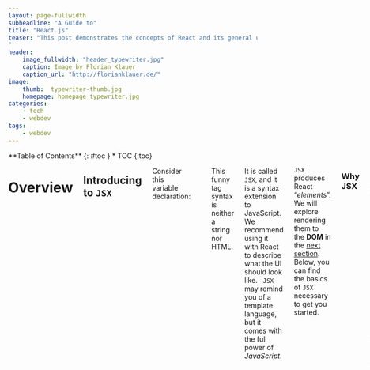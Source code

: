 ```yaml
---
layout: page-fullwidth
subheadline: "A Guide to"
title: "React.js"
teaser: "This post demonstrates the concepts of React and its general use. The basic operations and concepts of React will be demonstrated.
"
header:
    image_fullwidth: "header_typewriter.jpg"
    caption: Image by Florian Klauer
    caption_url: "http://florianklauer.de/"
image:
    thumb:  typewriter-thumb.jpg
    homepage: homepage_typewriter.jpg
categories:
    - tech
    - webdev
tags:
    - webdev
---
```

<div class="medium-4 medium-push-8 columns" markdown="1">
<div class="panel radius" markdown="1">
**Table of Contents**
{: #toc }
*  TOC
{:toc}
</div>
</div><!-- /.medium-4.columns -->

<div class="medium-8 medium-pull-4 columns" markdown="1">

# Overview

## Introducing to `JSX`

Consider this variable declaration:

```jsx
const element = <h1>Hello, world!</h1>;
```

This funny tag syntax is neither a string nor HTML.

It is called ``JSX``, and it is a syntax extension to JavaScript. We  recommend using it with React to describe what the UI should look like. `` JSX`` may remind you of a template language, but it comes with the full  power of *JavaScript*.

`JSX` produces React “*elements*”. We will explore rendering them to the **DOM** in the [next section](https://reactjs.org/docs/rendering-elements.html). Below, you can find the basics of `JSX` necessary to get you started.

### Why JSX

**React** embraces the fact that rendering logic is inherently coupled  with other UI logic: how events are handled, how the state changes over  time, and how the data is prepared for display.

Instead of artificially separating *technologies* by putting markup and logic in separate files, React [separates *concerns*](https://en.wikipedia.org/wiki/Separation_of_concerns) with loosely coupled units called “components” that contain both. We will come back to components in a [further section](https://reactjs.org/docs/components-and-props.html), but if you’re not yet comfortable putting markup in `JS`, [this talk](https://www.youtube.com/watch?v=x7cQ3mrcKaY) might convince you otherwise.

React [doesn’t require](https://reactjs.org/docs/react-without-jsx.html) using `JSX`, but most people find it helpful as a visual aid when working with UI inside the JavaScript code. It also allows React to show more  useful error and warning messages.

+ In the example below, we declare a variable called `name` and then use it inside `JSX` by wrapping it in curly braces:

  ```jsx
  const element = <h1>Hello, {name}</h1>;
  ReactDOM.render(
    element,
    document.getElementById('root')
  );
  ```

​		You can put any valid [JavaScript expression](https://developer.mozilla.org/en-US/docs/Web/JavaScript/Guide/Expressions_and_Operators#Expressions) inside the curly braces in `JSX`. For example, `2 + 2`, `user.firstName`, or `formatName(user)` are all valid JavaScript expressions.

+ In the example below, we embed the result of calling a JavaScript function, `formatName(user)`, into an `<h1>` element。

  ```jsx
  function formatName(user) {
    return user.firstName + ' ' + user.lastName;
  }
  
  const user = {
    firstName: 'Harper',
    lastName: 'Perez'
  };
  
  const element = (
    <h1>
      Hello, {formatName(user)}!  
    </h1>
  );
  
  ReactDOM.render(
    element,
    document.getElementById('root')
  );
  ```

## *JSX* is an Expression Too 

After compilation, `JSX` expressions become regular JavaScript function calls and evaluate to JavaScript objects.

This means that you can use *JSX* inside of `if` statements and `for` loops, assign it to variables, accept it as arguments, and return it from functions:

```jsx
function getGreeting(user) {
  if (user) {
    return <h1>Hello, {formatName(user)}!</h1>;  }
  return <h1>Hello, Stranger.</h1>;}
```

### Specifying Attributes with *JSX*

You may use quotes to specify string literals as attributes:

```jsx
const element = <div tabIndex="0"></div>;
```

You may also use curly braces to embed a JavaScript expression in an attribute:

```jsx
const element = <img src={user.avatarUrl}></img>;
```

### Specifying Children with *JSX*

If a tag is empty, you may close it immediately with `/>`, like XML:

```jsx
const element = <img src={user.avatarUrl} />;
```

*JSX* tags may contain children:

```jsx
const element = (
  <div>
    <h1>Hello!</h1>
    <h2>Good to see you here.</h2>
  </div>
);
```

### Conditional rendering:

#### if-else conditional rendering:

```jSX
const loadData = () =>{
    if (isLoading) {
        return<div>loading...</div>
    }
    return <div>Loading finished, here is the place to display data.</div>
}
```

#### ternary operator conditional rendering:

```jSX
const loadData = () =>{
	return isLoading ? (<div>loading...</div>) : (<div>Loading finished, here is the place to display data.</div>)
}
```

#### && conditional rendering

```jsx
const loadData = () =>{
    return isLoading && (<div>loading...</div>)
}
```

### List Rendering

- Use `map()` method to render a list of data
- cautious: add key entity when rendering a list, and the value of key should be unique      
- avoid use index as key

```jsx
const songs = [
    {id: 1, name: 'My love'},
    {id: 2, name: "Transpassing"},
    {id: 3, name: 'Uptown Funk'},
]
```

To render this list in the page, use `<ul>{songs.map(item => <li key={item.id}>item.name</li>)}</ul>` in the `JSX`.

### Style bound 

To bound style with `CSS`, we should first create a class name in the corresponding tag. Then, we can import the targeted `CSS` file. For example, we can create `index.css`, then, write:


```css
.list{
test-aligh: center
}
```

In `index.js`, we can add parameters in our <ul> tag. `<ul classname='list' style={ {color: 'red', backgroundColor: 'skyblue'}}>{songs.map(item => <li key={item.id}>item.name</li>)}</ul>`

### After the three examples, the generated code should look like:

```jsx
// Use JSX to transfer JS variables into the JSX
const name = "Danny"
const age = 19
const isLoading = true

// ternary operator conditional rendering:
const loadData = () =>{
    return isLoading ? (<div>loading...</div>) : (<div>Loading finished, here is the place to display data.</div>)
}

// List rendering:
const songs = [
    {id: 1, name: 'My love'},
    {id: 2, name: "Transpassing"},
    {id: 3, name: 'Uptown Funk'},
]

const title1 = (
    <div className="title">
        Hello JSX, {name}, age: {age}
        <h1>
            Conditional rendering:
            {loadData()}
        </h1>
        <ul className="list" style={ {color: 'red', backgroundColor: 'skyblue'} }>
            {songs.map(item => <li key={item.id}>{item.name}</li>)}
        </ul>
    </div>

)

// render react element
ReactDOM.render(title1, document.getElementById('root'))
```

 Then when running `npm start`, the page rendering in the browser looks like:<img src="https://img-blog.csdnimg.cn/4b065341137947cf9897f803a4743323.PNG?x-oss-process=image/watermark,type_ZmFuZ3poZW5naGVpdGk,shadow_10,text_aHR0cHM6Ly9ibG9nLmNzZG4ubmV0L0hoaGhoYW9oYW8=,size_16,color_FFFFFF,t_70" alt="react1JSX" style="zoom:60%;" />

## React component Creation

#### use function to creation component

+ The component using ***JS*** function is called: function component
+ Function components must have returning value
+ The first letter of the component name must be upper-case, **React** uses this to distinguish the differences between component and a normal React element.   

For example:

```jsx
funcfunction Hello() {
    return(
        <div>This is the first function component</div>
    )
}

```

Or you can simplify the syntax:

```jsx
const Hello = () => <div>This is the first component</div>
```

#### use class to create a React component

+ **Class component**: the component used by ES6
+ First letter of a class name must be upper case
+  Class component should inherit `React.Component` super class to get the method provided by ***super()***.
+ Class component must provide `render()` method
+ `render()` must have returning value

```jsx
class HelloClass extends React.Component {
    render() {
        return (
            <div>This is the first class component</div>
        )
    }
}
```

In the **index.htm**l, we can add a tag `<div id='hello'></div>`, then we can add:

```jsx
ReactDOM.render(<HelloClass />, document.getElementById('hello'))
```

### Write a independent `JS` file to include class component

+ Create `Hello.js`
+ Import *React* in to `Hello.js`
+ Write component or class
+ Export this component
+ Import this component in `index.js`
+ Render this component

In the new `Hello.js`:

```jsx
import React from 'react'

// make a new component
class Hello_com extends React.Component{
    render() {
        return <div>This is the first imported component</div>
    }
}

// export component
export default Hello_com
```

Then, we need to import this file into `index.js` and render it directly.

```jsx
// import Hello component
import Hello_com from "./Hello";

ReactDOM.render(<Hello_com />, document.getElementById('hello_com') )
```

### React Event handling

#### Event binding:

1. Syntax: ***on + event name = {event handling process}***, such as `onClick={()=>{}}`
2. Cautious: *React* event handling uses  *Hump nomenclature*, such as: onMouseEnter, onFocus......

+ Event binding as a class:

  ```jsx
  // event handling
  class eventHandle extends React.Component {
      handleClick(){
          console.log("Clicking.... ")
      }
      // Envent handler
      render() {
          return (
              <button onClick={this.handleClick}>Hit me!!</button>
          )
      }
  }
  ```

+ Event binding as a function:

  ```jsx
  function event_handle(){
      function handleClick(){
          console.log("Clicking.... ")
      }
      return(
          <button onClick={handleClick}>Hit me!!</button>
      )
  }
  ```

#### Event Object

1. We can get event object through the parameter of the event handling function

2. Event objects in *React* are called **Synthetic event (object) **

3. Synthetic events: They are compatible with all the browsers, there is no need to worry about the problem of cross-browser problem.

   Assume we have a function to prevent the default behavior of the browser:

   ```jsx
   function handleClick(e){
       // prevent the default behavior of the browser
       e.preventDefault()
       console.log("Clicking.... ")
   }
   ```

   if we click on the button which calls this function:

   ```jsx
    <a href="https://www.baidu.com" onClick={handleClick}>
               Click this to not jump to baidu
           </a>
   ```

   Then, it will not jump to baidu.

### Stateful component && Stateless component

+ *Function component* is called **Stateless component**, while *class component* is called **Stateful component**
+ **State** is relevant to **data**
+ *Function component* has no state, only responsible to show **Static data**
+ *Class component* has its own state, responsible for refreshing UI, which let the data flow

#### *State* && *setState* in component

##### Usage of *state* :

+ **state** is relevant to **data**

+ **state** is private, only accessible in the inner structure of component

+ Use `this.state` to get its value

  ```jsx
  class Hello_com extends React.Component{
      state = {
          count:0
      }
      render() {
          return <div>This is the first stateful imported component, {this.state.count}</div>
      }
  }
  ```

##### *setState()* to change state

+ *state* can be changed

+ Syntax: this.setState({value to be changed})

+ Cautious: Do not try to change the value in *state*, which is prohibited

+ effect of `setState()`:  1. Change *State* 2. **Refresh UI**

+ It is a reflection of data driven view

   ```jsx
   class Hello_com extends React.Component {
       state = {
           count: 0,
           test: "this will not change"
       }
   
       render() {
           return (
               <div>
                   <h1><a>
                       This is the first stateful imported component
                   </a>
                       couter: {this.state.count}
                       <h2>
                           test: {this.state.test}
                       </h2>
                   </h1>
                   <button onClick={() => {
                       this.setState({
                           count: this.state.count + 1
                       })
                   }}>+1
                   </button>
               </div>
           )
       }
   }
   ```

##### Detach the event handling function out from the *JSX* structure

+ We can write a independent function `onIncrement()` in the class

  ```jsx
  onIncrement(){
          this.setState({
              count: this.state.count + 1
          })
      }
  ```

  Then, the button in the *JSX* structure becomes:

  ```jsx
  <button onClick={this.onIncrement}>+1</button>
  ```

  However, when running the program, there is an Error:

  <img src="https://img-blog.csdnimg.cn/20210713155352405.PNG?x-oss-process=image/watermark,type_ZmFuZ3poZW5naGVpdGk,shadow_10,text_aHR0cHM6Ly9ibG9nLmNzZG4ubmV0L0hoaGhoYW9oYW8=,size_16,color_FFFFFF,t_70" alt="JSXError1" style="zoom:60%;" />

<center>Error when calling onIncrement()</center>

This is because originally we are using abbreviated function calling method:

` <button onClick={() => {this.setState({count: this.state.count + 1})}}>+1` in the event handling method, and `()=>{}` this kind of method calling does not contain *this* inside, thus, the *this* of this abbreviated calling method will find its parent method `render()`, and this super class has a `setState()` method. However, when we detach the method to outside, the value of `this` changes. 

##### Solutions

1. Arrow function:

   Arrow function doesn't contain this.

   ```jsx
   <button onClick={() => this.onIncrement()}>+1</button>
   ```

2. *Function.prototype.bind()*:

   ```jsx
   constructor() {
           super();
           this.state = {
               count: 0,
               test: "this will not change"
           }
           this.onIncrement = this.onIncrement.bind(this)
       }
   ```

   Then, in the *JSX* below, we can use:

   ```jsx
   <button onClick={this.onIncrement}>+1</button>
   ```

3. Use arrow function as class instantiated method:

   ```jsx
   onIncrement=() => {
           console.log("clicking....")
           this.setState({
               count: this.state.count + 1
           })
       }
   ```

### Form Processing

#### Controlled component

+ Form element in HTML is importable, which is said to have its own state.
+ However, the changeable *State* value usually stores in *state* variable, and it can only be modified through `setState()` method.
+ *React* binds *State* with from element value, and it can control form value through *State* value.
+ **Controlled component**: The form element whose value is controlled by *React*.

##### Steps:

1. Add a *State* to represent the value of the form element. (In charge of the source of the form element)

   ```jsx
    state = {
           txt: 'aaaaaaaaa'
       }
   
   ```

2. Bind the element with **Change event**, and set the value of the form element to be the value of *State*. (In charge of the change of the element value)

   ```jsx
   <input type="text" value={this.state.txt} onChange={this.handleChange} />
   ```

   Event handler:

   ```jsx
   handleChange = e =>{
           this.setState(
               {
                   txt: e.target.value
               }
           )
       }
   ```

   For text, text area, pull down menu, we can operate through `e.target.value`, for check box, we can operate on `e.target.checked`. Below is an example of operations on controlled elements:

   ```jsx
   import React from 'react'
   
   // Form processing
   
   class Form_process extends React.Component {
       state = {
           txt: 'aaaaaaaaa',
           content: '',
           city: 'bj',
           isChecked: false
       }
   
       // Handle change in the text input
       handleChange = e => {
           this.setState(
               {
                   txt: e.target.value
               }
           )
       }
   
       // Handle change in the text area
       handleContent = e => {
           this.setState(
               {
                   content: e.target.value
               }
           )
       }
   
       // Handle pull down menu
       handleCity = e => {
           this.setState(
               {
                   city: e.target.value
               }
           )
       }
   
       // Handle the change in check box
       handleChecked = e =>{
           this.setState(
               {
                   isChecked: e.target.checked
               }
           )
       }
   
       render() {
           return (
               <div>
                   {/*{ text }*/}
                   <input type="text" value={this.state.txt} onChange={this.handleChange}/>
                   <br/>
   
                   {/* text area */}
                   <textarea value={this.state.content} onChange={this.handleContent}/>
                   <br/>
   
                   {/*  pull down menu  */}
                   <select value={this.state.city} onChange={this.handleCity}>
                       <option value="sh">Shanghai</option>
                       <option value="bj">Beijing</option>
                       <option value="gz">Guangzhou</option>
                   </select>
   
                   {/*  check box  */}
                   <input type="checkbox" checked={this.state.isChecked} onChange={this.handleChecked}/>
               </div>
           )
       }
   }
   
   export default Form_process
   ```

   Then we can handle changes in the form on the page:

   

<img src="https://img-blog.csdnimg.cn/20210713155517804.PNG?x-oss-process=image/watermark,type_ZmFuZ3poZW5naGVpdGk,shadow_10,text_aHR0cHM6Ly9ibG9nLmNzZG4ubmV0L0hoaGhoYW9oYW8=,size_16,color_FFFFFF,t_70" alt="formHTML" style="zoom:60%;" />![formHandle](D:\pc\Pictures\formHandle.PNG)

To integrate the event handler into one method:

1. Add *name* entity in form element which is the same as the *state* name to distinguish from others.

2. Obtain the corresponding value according to the type of form element.



3. Change the corresponding *state* in *Change* event handler through `[name]`.

   ```jsx
   class Form_process extends React.Component {
       state = {
           txt: 'aaaaaaaaa',
           content: '',
           city: 'bj',
           isChecked: false
       } 
   
   handleForm = e => {
   
           // obtain the current DOM object
           const target = e.target
   
           // Obtain the corresponding value through its type
           const value = target.type === 'checkbox'
               ? target.checked
               : target.value
   
           // Obtain the name
           const name =target.name
   
           this.setState({
               [name]: value
           })
       }
    
    render() {
           return (
               <div>
                   {/*{ text }*/}
                   <input type="text" name='txt' value={this.state.txt} onChange={this.handleForm}/>
                   <br/>
   
                   {/* text area */}
                   <textarea value={this.state.content} name='content' onChange={this.handleForm}/>
                   <br/>
   
                   {/*  pull down menu  */}
                   <select value={this.state.city} name='city' onChange={this.handleForm}>
                       <option value="sh">Shanghai</option>
                       <option value="bj">Beijing</option>
                       <option value="gz">Guangzhou</option>
                   </select>
   
                   {/*  check box  */}
                   <input type="checkbox" checked={this.state.isChecked} name='isChecked' onChange={this.handleForm}/>
               </div>
           )
       }
   }
   ```


## Communication Between Components

Components are independent units, which can only own its own data. When we break our functions into several parts, we modularize our functions, so that we can better achieve our functions. During this process, different components unavoidably need to share their properties with each other. To realize these functions, we need to break out the encapsulation of each component, to let them communicate with out side. This process is called components comminication.

### Props

+ Components are encapsualated
+ Function of **props**: Receive the data passed to components
+ Passing data: Add properties to tags
+ Receive data: *Function components* receive data through parameter `props`, *Class components* via `this.props`.
+ We can pass any type of data through **props**
+ **props** can only be read, not be modified
+ When using class components, if we write a *constructor*, we should pass `props` to `super()`. Otherwise, we cannot get `props` via constructor

Example of passing **props** though function:

```jsx
import React from "react";
import ReactDOM from 'react-dom';

/*
    props
 */

//Receive data

const Hello = (props) => {
    console.log(this.props)

    return(
        <div>
            <h1>props:  </h1>
        </div>
    )
}

// Passing data
ReactDOM.render(<Hello name='Jack' age={19}/>, document.getElementById('props'))
```

Example of passing **props** through class:

```jsx
class Props extends React.Component {
    render() {
        // console.log(this.props)
        constructor(props) {
        // Recommend to pass props to Constructor
        super(props);
    }
        this.props.fn() // passing a function
        return(
            <div>
                <h1>props: {this.props.age}</h1>
            </div>
        )
    }
}

// Passing data through props
ReactDOM.render(<Props name='Jack' age={19} colors={['red','blue','green']} fn={() => console.log('This is a function')}/>, document.getElementById('props'))
```

###  Three means of communication between components

1. Parent => child

   1. Parent provide **state** data
   2. Add parameter to child component tag, whose value is the data in **state**
   3. Child component receives the data passed by parent component

   ```jsx
   class Parent extends React.Component{
       state = {
           firstName: 'Wong',
           lastName: 'Yeah'
       }
       render() {
           return(
               <div>
                   Pass data to child components: <Child firstName={this.state.firstName} lastName={this.state.lastName}/>
               </div>
           )
       }
   }
   
   const Child = props => {
       console.log("Child props",props)
       return(
           <div className="child">
               <p>Child component, receiving data passed by pappa: {props.firstName}</p>
           </div>
       )
   }
   ```

2. Child => Parent

   Use **callback function**, parent component **provides** callback, child function use that callback function, set the parameter of the callback function to be the data to be passed

   1. parent provides a callback function (To receive data)
   2. pass this function to child component by using **props**
   3. child component call callback function by using **props**
   4. pass data back to parent component through child component's parameter

   ```jsx
   // data from Child component to parent component:
   class Parent1 extends React.Component {
       state = {
           parentMsg: ''
       }
   
       // Provide callback function, to receive data
       getChildMsg = data => {
           console.log('receiving msg from child: ', data)
           this.setState({
               parentMsg: data
           })
       }
   
       render() {
           return(
               <div className='parent'>
                   Pappa component: {this.state.parentMsg}
                   <Child1 getMsg={this.getChildMsg} /> // pass call back function to child
               </div>
           )
       }
   }
   
   // child class
   class Child1 extends React.Component{
       state = {
           msg: 'save Me!'
       }
       handleClick = () => {
           // call the callback function sent by parent component
           this.props.getMsg(this.state.msg)
       }
       
       render() {
           return(
               <div className='child'>
                   child component: {' '}
                   <button onClick={this.handleClick}>
                       hit me to send data to parent component!!!
                   </button>
               </div>
           )
       }
   ```
   
3. Children => Children

   1. Promote the sharing states to the nearest **public parent component**, and let the public parent component control this state
   2. Strategy: Promote the sharing states
   3. responsibilities of parent component: 
      1. Provide sharing state
      2. Provide the function to operate the sharing state 

   The below example is to show a simple counter on browse:

   ```jsx
   // Children to Children
   class Counter extends React.Component {
       // Provide sharing state
       state = {
           count: 0
       }
   
       // Provide a method to change state
       onIncrement = () => {
           console.log("Heeeeeaaaa!!!!")
           this.setState({
               count: this.state.count + 1
           })
       }
   
       render() {
           return (
               <div>
                   <Child2 count={this.state.count}/>
                   <Child3 onIncrement={this.onIncrement}/>
               </div>
           )
       }
   }
   
   const Child2 = props => {
       return <h1>Counter: {props.count}</h1>
   }
   
   const Child3 = (props) => {
       return <button onClick={() => props.onIncrement()}>+1</button>
   }
   ```

<img src="https://img-blog.csdnimg.cn/80a9d86c90f848d48ab653e6bb08384b.PNG" alt="ReactCounter" style="zoom:60%;" />

### Context

What should we do if we need to transfer data from **App** which is the outer node to the inner node **Child**?

+ We can apply **Context**

+ Function: Transfer data across Components (Such as: Theme, Language)

  <img src="https://img-blog.csdnimg.cn/6ecfc3d46e1548cb8fe6521bf22b731c.jpg?x-oss-process=image/watermark,type_ZmFuZ3poZW5naGVpdGk,shadow_10,text_aHR0cHM6Ly9ibG9nLmNzZG4ubmV0L0hoaGhoYW9oYW8=,size_16,color_FFFFFF,t_70" alt="Context" style="zoom:67%;" />

<center>Transfer Process</center>

Steps:

1. Call `React.createContext()` to create **Provider** (to provide data) and **Consumer** (to receive data) these two components

   ```jsx
   const {Provider, Consumer} = React.createContext
   ```

2. Use Provider as the **Parent Node**

   ```jsx
   <Provider>
       <div className='context'>
           <Node />
       </div>
   </Provider>
   ```

3. Set a **value** property, which is represented as the data to be passed

   ```jsx
   <Provider value='pink'>
   ```

4. Call **Consumer** to receive data

   ```jsx
   <Consumer>
       {data => <span>I am a Child Node -- {data}</span>}
   </Consumer>
   ```

For example, in the below components,  between **Provider** and **Consumer**, there are nested components which are respectively **Node** && **SubNode**, thus, it is not so clear to transfer data through this nested structure by passing **props** layer by layer. We use **Provider** and **Consumer** to transfer data.  

```jsx
import React from 'react'
import * as ReactDOM from "react-dom";

/*
    Context
 */

const {Provider, Consumer} = React.createContext()

class Context extends React.Component {
    render() {
        return (
            <Provider value='pink'>
                <div className='context'>
                    <Node/>
                </div>
            </Provider>
        )
    }
}

const Node = props => {
    return (
        <div className='node'>
            <SubNode/>
        </div>
    )
}

const SubNode = props => {
    return (
        <div className='subnode'>
            <Child/>
        </div>
    )
}

const Child = props => {
    return (
        <div className='child'>
            <Consumer>
                {data => <span>I am a Child Node -- {data}</span>}
            </Consumer>
        </div>
    )
}

ReactDOM.render(<Context/>, document.getElementById('context'))
```

### **Children** property of **props**

+ **Children**: Represents the child Node of component tag. When the component tag has a child Node, **props** has this property.
+ **Children** is the same as normal **props**, the value of which can be any kind of value (Text, React const, component, even function)

```jsx
// Children property
const Children = props => {
    console.log(props)
    return(
        <div>
            <h1>The children node of this component: </h1>
            {props.children}
        </div>
    )
}

// Children is Text 
//ReactDOM.render(<Children>I am a children </Children>, document.getElementById('Children'))
// Children is a tag
ReactDOM.render(<Children>
        <p>I am a children node, which is a p tag</p>
    </Children>,
    document.getElementById('Children'))
```

### Props Check

When passing **Props** across components, users cannot know its type. If a user pass a props to a worry position which requires another specific type, the error cannot be prevented by observation. 

+ We can install an extra props checking tool via `npm i props-types`. 

+ Import `prop-type` in the project

+ Use `ComponentName.propTrpes = {}` to add checking rules for components

+ We can point our checking rules via `PropTypes` object.

  ```jsx
  import PropTypes from 'prop-types'
  
  // Using PropTypes to check props type error
  const CheckProp = props => {
      const arr = props.colors
      const list = arr.map((item, index) => <li key={index}>{item.name}</li> )
      return <ul>{list}</ul>
  }
  
  // add props checking rules
  CheckProp.propTypes = {
      // If the type of color is not an array, error will be generated, user can know exactly which type color needs
      colors: PropTypes.array
  }
  ReactDOM.render(<CheckProp colors={19} />, document.getElementById('props'))
  ```

  We can see that colors in the above code requires an *array*, however, we give a type of *Integer*, thus, error code generates:

  

<img src="https://img-blog.csdnimg.cn/3115ece23251467684c0e8f1fb01b98e.PNG?x-oss-process=image/watermark,type_ZmFuZ3poZW5naGVpdGk,shadow_10,text_aHR0cHM6Ly9ibG9nLmNzZG4ubmV0L0hoaGhoYW9oYW8=,size_16,color_FFFFFF,t_70" alt="typeError" style="zoom:60%;" />

<center>Type error generated by PropTypes</center>

​	if we give the *colors* an *array* instead of an *Integer*, the error disappears. For example:

```jsx
ReactDOM.render(<CheckProp colors={['red', 'blue']} />, document.getElementById('props'))
```

+ Rule for **Props checking**

  1. Types: *array*, *bool*, *func*, *number*, *object*， *string*
  2. React component type: *element*
  3. Required: *isRequired*

  If we need to add *proptype checking* for one class for example:

  ```jsx
  // Add props type checking
  // type of a:      number
  // type of fn:     func and isRequired
  // type of tag:    element
  // type of filter: object: ({area:'Shanghai', price: 1999})
  
  CheckProp.propTypes = {
      a : PropTypes.number,
      fn : PropTypes.func.isRequired,
      tag: PropTypes.element,
      filter: PropTypes.shape({
          area: PropTypes.string,
          price: PropTypes.number
      })
  }
  ```


### Lifecycle of a component

+ Definition: The process of which **Components** are created and then loaded to run in a particular webpage, then destroyed if not being used.
+ Every sage of a lifecycle is accompanied by some functions, these functions are called ***hook function***
+  Function of ***hook function***: to provide chance for developers to handle components in multiple stages.
+ **Only class components have lifecycle**

#### Three stages of components' lifeCycle:

<img src="https://img-blog.csdnimg.cn/b58c417956ab4216ba37705ef4094c32.jpg?x-oss-process=image/watermark,type_ZmFuZ3poZW5naGVpdGk,shadow_10,text_aHR0cHM6Ly9ibG9nLmNzZG4ubmV0L0hoaGhoYW9oYW8=,size_16,color_FFFFFF,t_70" alt="lifeCycle" style="zoom:67%;" />

<center>LifeCycle of a component</center>

1. On creation:

   Sequence of the three hook functions: 

   Constructor => render() => componentDidMount

   | Hook function     | Trigger Time                                   | Function                                                |
   | ----------------- | ---------------------------------------------- | ------------------------------------------------------- |
   | constructor       | First to trigger when the component is created | 1. Initialize *state*. 2. Bind `this` for event handler |
   | render            | Every time to refresh the component            | Render UI (Cautions: Do not call `setState()` )         |
   | componentDidMount | After DOM rendering                            | 1. Send *HttpRequest* (ajax) 2. Operate on *DOM*        |

2. On refreshing (Updating):

+ Triggers: 1. `SetState()`, `forceUpdate()`, when the component receive new`props`.

+ Any kind of the above three function changes, the components will be refreshed

+ Sequence: 

  render() => componentDidUpdate()

| Hook function      | Trigger Time                        | Function                                                     |
| ------------------ | ----------------------------------- | ------------------------------------------------------------ |
| render             | Every time to refresh the component | Render UI (The same as on create stage)                      |
| componentDIdUpdate | After components are updated        | 1.  Send *HttpRequest* 2. Operate on *DOM*  3. If need to call `setState()` to refresh state, it must be put in the same if condition, otherwise, it will be nested |



3. On Unmount:

   + Triggers: When the components disappear from a page

   | Hook function        | Trigger time | function                |
   | -------------------- | ------------ | ----------------------- |
   | componentWillUnmount | Uninstall    | Execute wiping out jobs |

For example: In the below instance, `HitTom` is a parent component, you can hit a button to hit Tom, at the same time, a timer will start, if the counter is larger than 3, 'Tom is dead!!!" will be displayed, meanwile, child component will be uninstalled and the timer will be stopped by `ComponentWillUmount()` .

```jsx
// Hook functions
class HitTom extends React.Component {

    // First to execute
    constructor(props) {
        super(props)
        this.state = {
            count: 0
        }
    }

    handleClick = () => {
        this.setState({
            count: this.state.count + 1
        })
    }

    render() {
        return (
            <div>
                {
                    this.state.count > 3
                        ? <p>Tom is dead!!!</p>
                        : <LifeCycle count={this.state.count}/>
                }
                <button onClick={this.handleClick}>Hit Tom!!!</button>
            </div>
        )
    }
}

class LifeCycle extends React.Component {

    // on refreshing
    componentDidMount() {
        // Open a Timer
        this.timerId = setInterval(() => {
            console.log('Timer on going......')
        }, 500)
    }

    render() {
        return <h1>Times of which Tom was beaten: {this.props.count}</h1>
    }

    // Clear timer when the component is uninstalled
    componentWillUnmount() {
        console.warn('LifeCycle hook function: componentWillUnmount')
        clearInterval(this.timerId)
    }
}
```

### High-level components

High-level Component: (*HOC*, higher-Order Component) is a function, which receives the components to be wrapped, and returns the enhanced component. The inner of *HOC* creates a **class component**, in which provides the state and logic resolving codes that can be reused, and it passes the state and logic to the **WrappedComponent** via **prop**.

+ Purpose: To realize recycle of states and logic.
+ Utilizes **Wrapping** mode: 
+ For example: Phone, acquires protection. Phone shell: Provide protection. High-level components is like a phone shell, enhances functions of components by wrapping them.

Steps:

1. Write a function, which is headed with ***with***.

2. Set the designated function, which needs to be fronted by a capital letter (To use as the component to be rendered).
3. Create a class inside the function, which provides the logic and state to be reused, and return it.
4. In this component, it renders the passed-in component, and passes the state via **props**.
5. Call this *HOC*, and pass in the necessary component, get the enhanced component via the return value, and render it in the webpage.

In the below example, we realizes a function to capture the position of our mouse:

```jsx
import React from "react";
import ReactDom from 'react-dom'
import img from './img/cat.jpg'

/*
* High level component
*
*/

// Create a high-level component
function withMouse(WrappedComponent){
    class Mouse extends React.Component{
        // State of the mouse:
        state = {
            x: 0,
            y:0
        }

    	// mouse position handler
        handleMouseMove = e => {
            this.setState({
                x:e.clientX,
                y:e.clientY
            })
        }

        // control the state of the mouse
        componentDidMount() {
            window.addEventListener('mousemove', this.handleMouseMove)
        }

        // Untie the event handler
        componentWillUnmount() {
            window.removeEventListener('mousemove', this.handleMouseMove)
        }

        // Pass the state by props to the function to be wrapped
        render(){
            return <WrappedComponent {...this.state} />
        }
    }
    return Mouse
}

// call the HOC
const Position = props => (
    <p>
        Current Mouse Position: (x: {props.x}, y: {props.y})
    </p>
)

// obtain enhanced component
const MousePosition = withMouse(Position)

// Cat catch mouse
const Cat = props => (
    <img src={img} alt="" style={ {
        position: "absolute",
        top: props.y +350
        ,
        left: props.x - 64,
        width: 100,
        height: "auto" 
    } } />
)

const CatWithMouse = withMouse(Cat)

class HOC extends React.Component {
    render() {
        return(
            <div>
                <h1>
                    high-level component
                    {/* Enhanced component */}
                    <MousePosition />
                    <CatWithMouse />
                </h1>
            </div>
        )
    }
}

ReactDom.render(<HOC />, document.getElementById('HOC'))import React from "react";
```

#### Setup DisplayName for passed in components

+ Problems when using *HOC*: The names of passed in functions are the same, It is impossible to distinguish different function when they are all passed in the same high-level component.
+ Reason: In the default condition, *React* uses component name as **DisplayName**.
+ Solution: Setup ***displayName*** for high-level components to distinguish them when debugging. (In *React dev tool*)

```jsx
// Set display name
Mouse.displayName = `WithMouse${getDisplayName(WrappedComponent)}`

// getDisplayName of function
function getDisplayName(WrappedComponent) {
    return WrappedComponent.displayName || WrappedComponent.name || 'Component'
}
```

### React Component Sum

+ Communication between components are the necessary part in building a React app
+ **props** is the key to parameter transferring between components
+ State promotion is the usual way of communication
+ **Hook Function** can be executed at particular time to get special jobs done
+ Simple model of components: **(state, props) => UI**

## Using the State Hook

```jsx
import React, { useState } from 'react';

function Example() {
  // Declare a new state variable, which we'll call "count"  const [count, setCount] = useState(0);
  return (
    <div>
      <p>You clicked {count} times</p>
      <button onClick={() => setCount(count + 1)}>
        Click me
      </button>
    </div>
  );
}
```

We’ll start learning about Hooks by comparing this code to an equivalent class example.

+ Equivalent Class Example

If you used classes in React before, this code should look familiar:

```jsx
class Example extends React.Component {
  constructor(props) {
    super(props);
    this.state = {
      count: 0
    };
  }

  render() {
    return (
      <div>
        <p>You clicked {this.state.count} times</p>
        <button onClick={() => this.setState({ count: this.state.count + 1 })}>
          Click me
        </button>
      </div>
    );
  }
}
```

The state starts as `{ count: 0 }`, and we increment `state.count` when the user clicks a button by calling `this.setState()`. We’ll use snippets from this class throughout the page.

#### Hooks and Function Components 

As a reminder, function components in React look like this:

```jsx
const Example = (props) => {
  // You can use Hooks here!
  return <div />;
}
```

or this:

```jsx
function Example(props) {
  // You can use Hooks here!
  return <div />;
}
```

You might have previously known these as “stateless components”.  We’re now introducing the ability to use React state from these, so we  prefer the name “function components”.

Hooks **don’t** work inside classes. But you can use them instead of writing classes.

#### What’s a Hook? 

Our new example starts by importing the `useState` Hook from React:

```jsx
import React, { useState } from 'react';
function Example() {
  // ...
}
```

**What is a Hook?** A Hook is a special function that lets you “hook into” React features. For example, `useState` is a Hook that lets you add React state to function components. We’ll learn other Hooks later.

**When would I use a Hook?** If you write a function  component and realize you need to add some state to it, previously you  had to convert it to a class. Now you can use a Hook inside the existing function component. We’re going to do that right now!

#### Declaring a State Variable 

In a class, we initialize the `count` state to `0` by setting `this.state` to `{ count: 0 }` in the constructor:

```jsx
class Example extends React.Component {
  constructor(props) {
    super(props);
    this.state = {      count: 0    };  }
```

In a function component, we have no `this`, so we can’t assign or read `this.state`. Instead, we call the `useState` Hook directly inside our component:

```jsx
import React, { useState } from 'react';

function Example() {
  // Declare a new state variable, which we'll call "count"  const [count, setCount] = useState(0);
```

**What does calling `useState` do?** It declares a “state variable”. Our variable is called `count` but we could call it anything else, like `banana`. This is a way to “preserve” some values between the function calls — `useState` is a new way to use the exact same capabilities that `this.state` provides in a class. Normally, variables “disappear” when the function exits but state variables are preserved by React.

**What do we pass to `useState` as an argument?** The only argument to the `useState()` Hook is the initial state. Unlike with classes, the state doesn’t have  to be an object. We can keep a number or a string if that’s all we need. In our example, we just want a number for how many times the user  clicked, so pass `0` as initial state for our variable. (If we wanted to store two different values in state, we would call `useState()` twice.)

**What does `useState` return?** It returns a pair of values: the current state and a function that updates it. This is why we write `const [count, setCount] = useState()`. This is similar to `this.state.count` and `this.setState` in a class, except you get them in a pair. 

Now that we know what the `useState` Hook does, our example should make more sense:

```jsx
import React, { useState } from 'react';

function Example() {
  // Declare a new state variable, which we'll call "count"  const [count, setCount] = useState(0);
```

We declare a state variable called `count`, and set it to `0`. React will remember its current value between re-renders, and provide  the most recent one to our function. If we want to update the current `count`, we can call `setCount`.

#### Reading State 

When we want to display the current count in a class, we read `this.state.count`:

```jsx
  <p>You clicked {this.state.count} times</p>
```

In a function, we can use `count` directly:

```jsx
  <p>You clicked {count} times</p>
```

#### Updating State 

In a class, we need to call `this.setState()` to update the `count` state:

```jsx
  <button onClick={() => this.setState({ count: this.state.count + 1 })}>    Click me
  </button>
```

In a function, we already have `setCount` and `count` as variables so we don’t need `this`:

```jsx
  <button onClick={() => setCount(count + 1)}>    Click me
  </button>
```

#### Recap 

Let’s now **recap what we learned line by line** and check our understanding.

```jsx
import React, { useState } from 'react'; 2:
 3:  function Example() {
 4:    const [count, setCount] = useState(0); 5:
 6:    return (
 7:      <div>
 8:        <p>You clicked {count} times</p>
 9:        <button onClick={() => setCount(count + 1)}>10:         Click me
11:        </button>
12:      </div>
13:    );
14:  }
```

- **Line 1:** We import the `useState` Hook from React. It lets us keep local state in a function component.
- **Line 4:** Inside the `Example` component, we declare a new state variable by calling the `useState` Hook. It returns a pair of values, to which we give names. We’re calling our variable `count` because it holds the number of button clicks. We initialize it to zero by passing `0` as the only `useState` argument. The second returned item is itself a function. It lets us update the `count` so we’ll name it `setCount`.
- **Line 9:** When the user clicks, we call `setCount` with a new value. React will then re-render the `Example` component, passing the new `count` value to it.

#### Tip: What Do Square Brackets Mean? 

You might have noticed the square brackets when we declare a state variable:

```jsx
  const [count, setCount] = useState(0);
```

The names on the left aren’t a part of the React API. You can name your own state variables:

```jsx
  const [fruit, setFruit] = useState('banana');
```

This JavaScript syntax is called [“array destructuring”](https://developer.mozilla.org/en-US/docs/Web/JavaScript/Reference/Operators/Destructuring_assignment#Array_destructuring). It means that we’re making two new variables `fruit` and `setFruit`, where `fruit` is set to the first value returned by `useState`, and `setFruit` is the second. It is equivalent to this code:

```js
  var fruitStateVariable = useState('banana'); // Returns a pair
  var fruit = fruitStateVariable[0]; // First item in a pair
  var setFruit = fruitStateVariable[1]; // Second item in a pair
```

When we declare a state variable with `useState`, it returns a pair — an array with two items. The first item is the  current value, and the second is a function that lets us update it.  Using `[0]` and `[1]` to access them is a bit confusing because they have a specific meaning. This is why we use array destructuring instead.

#### Tip: Using Multiple State Variables 

Declaring state variables as a pair of `[something, setSomething]` is also handy because it lets us give *different* names to different state variables if we want to use more than one:

```jsx
function ExampleWithManyStates() {
  // Declare multiple state variables!
  const [age, setAge] = useState(42);
  const [fruit, setFruit] = useState('banana');
  const [todos, setTodos] = useState([{ text: 'Learn Hooks' }]);
```

In the above component, we have `age`, `fruit`, and `todos` as local variables, and we can update them individually:

```jsx
function handleOrangeClick() {
    // Similar to this.setState({ fruit: 'orange' })
    setFruit('orange');
  }
```

You **don’t have to** use many state variables. State  variables can hold objects and arrays just fine, so you can still group  related data together. However, unlike `this.setState` in a class, updating a state variable always *replaces* it instead of merging it.

## Using the Effect Hook

The *Effect Hook* lets you perform side effects in function components:

```jsx
import React, { useState, useEffect } from 'react';
function Example() {
  const [count, setCount] = useState(0);

  // Similar to componentDidMount and componentDidUpdate:  useEffect(() => {    // Update the document title using the browser API    document.title = `You clicked ${count} times`;  });
  return (
    <div>
      <p>You clicked {count} times</p>
      <button onClick={() => setCount(count + 1)}>
        Click me
      </button>
    </div>
  );
}
```

This snippet is based on the [counter example from the previous part](https://reactjs.org/docs/hooks-state.html), but we added a new feature to it: we set the document title to a custom message including the number of clicks.

Data fetching, setting up a subscription, and manually changing the  **DOM** in React components are all examples of *side effects*. Whether or not you’re used to calling these operations “side effects” (or just  “effects”), you’ve likely performed them in your components before.

> Tip
>
> If you’re familiar with React class lifecycle methods, you can think of `useEffect` Hook as `componentDidMount`, `componentDidUpdate`, and `componentWillUnmount` combined. 

There are two common kinds of side effects in React components: those  that don’t require cleanup, and those that do. Let’s look at this  distinction in more detail.

#### Effects Without Cleanup 

Sometimes, we want to **run some additional code after React has updated the DOM.** Network requests, manual DOM mutations, and logging are common examples of effects that don’t require a cleanup. We say that because we can run them and immediately forget about them. Let’s compare how classes and  Hooks let us express such side effects.

##### Example Using Classes 

In React class components, the `render` method itself shouldn’t cause side effects. It would be too early — we typically want to perform our effects *after* React has updated the DOM.

This is why in React classes, we put side effects into `componentDidMount` and `componentDidUpdate`. Coming back to our example, here is a React counter class component  that updates the document title right after React makes changes to the  DOM:

```jsx
class Example extends React.Component {
  constructor(props) {
    super(props);
    this.state = {
      count: 0
    };
  }

  componentDidMount() {    document.title = `You clicked ${this.state.count} times`;  }  componentDidUpdate() {    document.title = `You clicked ${this.state.count} times`;  }
  render() {
    return (
      <div>
        <p>You clicked {this.state.count} times</p>
        <button onClick={() => this.setState({ count: this.state.count + 1 })}>
          Click me
        </button>
      </div>
    );
  }
}
```

Note how **we have to duplicate the code between these two lifecycle methods in class.**

This is because in many cases we want to perform the same side effect regardless of whether the component just mounted, or if it has been  updated. Conceptually, we want it to happen after every render — but  React class components don’t have a method like this. We could extract a separate method but we would still have to call it in two places.

Now let’s see how we can do the same with the `useEffect` Hook.

##### Example Using Hooks 

We’ve already seen this example at the top of this page, but let’s take a closer look at it:

```jsx
import React, { useState, useEffect } from 'react';
function Example() {
  const [count, setCount] = useState(0);

  useEffect(() => {    document.title = `You clicked ${count} times`;  });
  return (
    <div>
      <p>You clicked {count} times</p>
      <button onClick={() => setCount(count + 1)}>
        Click me
      </button>
    </div>
  );
}
```

**What does `useEffect` do?** By using this Hook, you tell React that your component needs to do  something after render. React will remember the function you passed  (we’ll refer to it as our “effect”), and call it later after performing  the DOM updates. In this effect, we set the document title, but we could also perform data fetching or call some other imperative API.

**Why is `useEffect` called inside a component?** Placing `useEffect` inside the component lets us access the `count` state variable (or any props) right from the effect. We don’t need a  special API to read it — it’s already in the function scope. Hooks  embrace JavaScript closures and avoid introducing React-specific APIs  where JavaScript already provides a solution.

**Does `useEffect` run after every render?** Yes! By default, it runs both after the first render *and* after every update. (We will later talk about [how to customize this](https://reactjs.org/docs/hooks-effect.html#tip-optimizing-performance-by-skipping-effects).) Instead of thinking in terms of “mounting” and “updating”, you might  find it easier to think that effects happen “after render”. React  guarantees the **DOM** has been updated by the time it runs the effects.

##### Detailed Explanation 

Now that we know more about effects, these lines should make sense:

```jsx
function Example() {
  const [count, setCount] = useState(0);

  useEffect(() => {
    document.title = `You clicked ${count} times`;
  });
}
```

We declare the `count` state variable, and then we tell React we need to use an effect. We pass a function to the `useEffect` Hook. This function we pass *is* our effect. Inside our effect, we set the document title using the `document.title` browser API. We can read the latest `count` inside the effect because it’s in the scope of our function. When React renders our component, it will remember the effect we used, and then  run our effect after updating the DOM. ***This happens for every render,  including the first one.***

Experienced JavaScript developers might notice that the function passed to `useEffect` is going to be different on every render. This is intentional. In fact, this is what lets us read the `count` value from inside the effect without worrying about it getting stale. Every time we re-render, we schedule a *different* effect, replacing the previous one. In a way, this makes the effects  behave more like a part of the render result — each effect “belongs” to a particular render. We will see more clearly why this is useful [later on this page](https://reactjs.org/docs/hooks-effect.html#explanation-why-effects-run-on-each-update).

> Tip
>
> Unlike `componentDidMount` or `componentDidUpdate`, effects scheduled with `useEffect` don’t block the browser from updating the screen. This makes your app  feel more responsive. The majority of effects don’t need to happen  synchronously. In the uncommon cases where they do (such as measuring  the layout), there is a separate [`useLayoutEffect`](https://reactjs.org/docs/hooks-reference.html#uselayouteffect) Hook with an API identical to `useEffect`.

### Effects with Cleanup 

Earlier, we looked at how to express side effects that don’t require any cleanup. However, some effects do. For example, **we might want to set up a subscription** to some external data source. In that case, it is important to clean up so that we don’t introduce a memory leak! Let’s compare how we can do  it with classes and with Hooks.

#### Example Using Classes 

In a React class, you would typically set up a subscription in `componentDidMount`, and clean it up in `componentWillUnmount`. For example, let’s say we have a `ChatAPI` module that lets us subscribe to a friend’s online status. Here’s how we might subscribe and display that status using a class:

```jsx
class FriendStatus extends React.Component {
  constructor(props) {
    super(props);
    this.state = { isOnline: null };
    this.handleStatusChange = this.handleStatusChange.bind(this);
  }

  componentDidMount() {    ChatAPI.subscribeToFriendStatus(      this.props.friend.id,      this.handleStatusChange    );  }  componentWillUnmount() {    ChatAPI.unsubscribeFromFriendStatus(      this.props.friend.id,      this.handleStatusChange    );  }  handleStatusChange(status) {    this.setState({      isOnline: status.isOnline    });  }
  render() {
    if (this.state.isOnline === null) {
      return 'Loading...';
    }
    return this.state.isOnline ? 'Online' : 'Offline';
  }
}
```

Notice how `componentDidMount` and `componentWillUnmount` need to mirror each other. Lifecycle methods force us to split this  logic even though conceptually code in both of them is related to the  same effect.

> Note
>
> Eagle-eyed readers may notice that this example also needs a `componentDidUpdate` method to be fully correct. We’ll ignore this for now but will come back to it in a [later section](https://reactjs.org/docs/hooks-effect.html#explanation-why-effects-run-on-each-update) of this page.

#### Example Using Hooks 

Let’s see how we could write this component with Hooks.

You might be thinking that we’d need a separate effect to perform the cleanup. But code for adding and removing a subscription is so tightly  related that `useEffect` is designed to keep it together. If your effect returns a function, React will run it when it is time to clean up:

```jsx
import React, { useState, useEffect } from 'react';

function FriendStatus(props) {
  const [isOnline, setIsOnline] = useState(null);

  useEffect(() => {    function handleStatusChange(status) {      setIsOnline(status.isOnline);    }    ChatAPI.subscribeToFriendStatus(props.friend.id, handleStatusChange);    // Specify how to clean up after this effect:    return function cleanup() {      ChatAPI.unsubscribeFromFriendStatus(props.friend.id, handleStatusChange);    };  });
  if (isOnline === null) {
    return 'Loading...';
  }
  return isOnline ? 'Online' : 'Offline';
}
```

**Why did we return a function from our effect?** This  is the optional cleanup mechanism for effects. Every effect may return a function that cleans up after it. This lets us keep the logic for  adding and removing subscriptions close to each other. They’re part of  the same effect!

**When exactly does React clean up an effect?** React  performs the cleanup when the component unmounts. However, as we learned earlier, effects run for every render and not just once. This is why  React *also* cleans up effects from the previous render before running the effects next time. We’ll discuss [why this helps avoid bugs](https://reactjs.org/docs/hooks-effect.html#explanation-why-effects-run-on-each-update) and [how to opt out of this behavior in case it creates performance issues](https://reactjs.org/docs/hooks-effect.html#tip-optimizing-performance-by-skipping-effects) later below.

> Note
>
> We don’t have to return a named function from the effect. We called it `cleanup` here to clarify its purpose, but you could return an arrow function or call it something different.

### Recap 

We’ve learned that `useEffect`  lets us express different kinds of side effects after a component  renders. Some effects might require cleanup so they return a function:

```jsx
  useEffect(() => {
    function handleStatusChange(status) {
      setIsOnline(status.isOnline);
    }

    ChatAPI.subscribeToFriendStatus(props.friend.id, handleStatusChange);
    return () => {
      ChatAPI.unsubscribeFromFriendStatus(props.friend.id, handleStatusChange);
    };
  });
```

Other effects might not have a cleanup phase, and don’t return anything.

```
  useEffect(() => {
    document.title = `You clicked ${count} times`;
  });
```

The Effect Hook unifies both use cases with a single API.

### Tips for Using Effects 

#### Tip: Use Multiple Effects to Separate Concerns 

One of the problems we outlined in the [Motivation](https://reactjs.org/docs/hooks-intro.html#complex-components-become-hard-to-understand) for Hooks is that class lifecycle methods often contain unrelated  logic, but related logic gets broken up into several methods. Here is a  component that combines the counter and the friend status indicator  logic from the previous examples:

```jsx
class FriendStatusWithCounter extends React.Component {
  constructor(props) {
    super(props);
    this.state = { count: 0, isOnline: null };
    this.handleStatusChange = this.handleStatusChange.bind(this);
  }

  componentDidMount() {
    document.title = `You clicked ${this.state.count} times`;
    ChatAPI.subscribeToFriendStatus(
      this.props.friend.id,
      this.handleStatusChange
    );
  }

  componentDidUpdate() {
    document.title = `You clicked ${this.state.count} times`;
  }

  componentWillUnmount() {
    ChatAPI.unsubscribeFromFriendStatus(
      this.props.friend.id,
      this.handleStatusChange
    );
  }

  handleStatusChange(status) {
    this.setState({
      isOnline: status.isOnline
    });
  }
  // ...
```

Note how the logic that sets `document.title` is split between `componentDidMount` and `componentDidUpdate`. The subscription logic is also spread between `componentDidMount` and `componentWillUnmount`. And `componentDidMount` contains code for both tasks.

So, how can Hooks solve this problem? Just like [you can use the *State* Hook more than once](https://reactjs.org/docs/hooks-state.html#tip-using-multiple-state-variables), you can also use several effects. This lets us separate unrelated logic into different effects:

```jsx
function FriendStatusWithCounter(props) {
  const [count, setCount] = useState(0);
  useEffect(() => {    document.title = `You clicked ${count} times`;
  });

  const [isOnline, setIsOnline] = useState(null);
  useEffect(() => {    function handleStatusChange(status) {
      setIsOnline(status.isOnline);
    }

    ChatAPI.subscribeToFriendStatus(props.friend.id, handleStatusChange);
    return () => {
      ChatAPI.unsubscribeFromFriendStatus(props.friend.id, handleStatusChange);
    };
  });
  // ...
}
```

**Hooks let us split the code based on what it is doing** rather than a lifecycle method name. React will apply *every* effect used by the component, in the order they were specified.

#### Explanation: Why Effects Run on Each Update 

If you’re used to classes, you might be wondering why the effect  cleanup phase happens after every re-render, and not just once during  unmounting. Let’s look at a practical example to see why this design  helps us create components with fewer bugs.

[Earlier on this part](https://reactjs.org/docs/hooks-effect.html#example-using-classes-1), we introduced an example `FriendStatus` component that displays whether a friend is online or not. Our class reads `friend.id` from `this.props`, subscribes to the friend status after the component mounts, and unsubscribes during unmounting:

```jsx
  componentDidMount() {
    ChatAPI.subscribeToFriendStatus(
      this.props.friend.id,
      this.handleStatusChange
    );
  }

  componentWillUnmount() {
    ChatAPI.unsubscribeFromFriendStatus(
      this.props.friend.id,
      this.handleStatusChange
    );
  }
```

**But what happens if the `friend` prop changes** while the component is on the screen? Our component would continue  displaying the online status of a different friend. This is a bug. We  would also cause a memory leak or crash when unmounting since the  unsubscribe call would use the wrong friend ID.

In a class component, we would need to add `componentDidUpdate` to handle this case:

```jsx
  componentDidMount() {
    ChatAPI.subscribeToFriendStatus(
      this.props.friend.id,
      this.handleStatusChange
    );
  }

  componentDidUpdate(prevProps) {    // Unsubscribe from the previous friend.id    ChatAPI.unsubscribeFromFriendStatus(      prevProps.friend.id,      this.handleStatusChange    );    // Subscribe to the next friend.id    ChatAPI.subscribeToFriendStatus(      this.props.friend.id,      this.handleStatusChange    );  }
  componentWillUnmount() {
    ChatAPI.unsubscribeFromFriendStatus(
      this.props.friend.id,
      this.handleStatusChange
    );
  }
```

Forgetting to handle `componentDidUpdate` properly is a common source of bugs in React applications.

Now consider the version of this component that uses Hooks:

```jsx
function FriendStatus(props) {
  // ...
  useEffect(() => {
    // ...
    ChatAPI.subscribeToFriendStatus(props.friend.id, handleStatusChange);
    return () => {
      ChatAPI.unsubscribeFromFriendStatus(props.friend.id, handleStatusChange);
    };
  });
```

It doesn’t suffer from this bug. (But we also didn’t make any changes to it.)

There is no special code for handling updates because `useEffect` handles them *by default*. It cleans up the previous effects before applying the next effects. To  illustrate this, here is a sequence of subscribe and unsubscribe calls  that this component could produce over time:

```jsx
// Mount with { friend: { id: 100 } } props
ChatAPI.subscribeToFriendStatus(100, handleStatusChange);     // Run first effect

// Update with { friend: { id: 200 } } props
ChatAPI.unsubscribeFromFriendStatus(100, handleStatusChange); // Clean up previous effect
ChatAPI.subscribeToFriendStatus(200, handleStatusChange);     // Run next effect

// Update with { friend: { id: 300 } } props
ChatAPI.unsubscribeFromFriendStatus(200, handleStatusChange); // Clean up previous effect
ChatAPI.subscribeToFriendStatus(300, handleStatusChange);     // Run next effect

// Unmount
ChatAPI.unsubscribeFromFriendStatus(300, handleStatusChange); // Clean up last effect
```

This behavior ensures consistency by default and prevents bugs that are common in class components due to missing update logic.

#### Tip: Optimizing Performance by Skipping Effects 

In some cases, cleaning up or applying the effect after every render  might create a performance problem. In class components, we can solve  this by writing an extra comparison with `prevProps` or `prevState` inside `componentDidUpdate`:

```jsx
componentDidUpdate(prevProps, prevState) {
  if (prevState.count !== this.state.count) {
    document.title = `You clicked ${this.state.count} times`;
  }
}
```

This requirement is common enough that it is built into the `useEffect` Hook API. **You can tell React to *skip* applying an effect if certain values haven’t changed between  re-renders**. To do so, pass an array as an optional second argument to `useEffect`:

```jsx
useEffect(() => {
  document.title = `You clicked ${count} times`;
}, [count]); // Only re-run the effect if count changes
```

In the example above, we pass `[count]` as the second argument. What does this mean? If the `count` is `5`, and then our component re-renders with `count` still equal to `5`, React will compare `[5]` from the previous render and `[5]` from the next render. Because all items in the array are the same (`5 === 5`), React would skip the effect. That’s our optimization.

When we render with `count` updated to `6`, React will compare the items in the `[5]` array from the previous render to items in the `[6]` array from the next render. This time, React will re-apply the effect because `5 !== 6`. If there are multiple items in the array, React will re-run the effect even if just one of them is different.

This also works for effects that have a cleanup phase:

```jsx
useEffect(() => {
  function handleStatusChange(status) {
    setIsOnline(status.isOnline);
  }

  ChatAPI.subscribeToFriendStatus(props.friend.id, handleStatusChange);
  return () => {
    ChatAPI.unsubscribeFromFriendStatus(props.friend.id, handleStatusChange);
  };
}, [props.friend.id]); // Only re-subscribe if props.friend.id changes
```

In the future, the second argument might get added automatically by a build-time transformation.

> Note
>
> If you use this optimization, make sure the array includes **all values from the component scope (such as props and state) that change over time and that are used by the effect**. Otherwise, your code will reference stale values from previous renders. Learn more about [how to deal with functions](https://reactjs.org/docs/hooks-faq.html#is-it-safe-to-omit-functions-from-the-list-of-dependencies) and [what to do when the array changes too often](https://reactjs.org/docs/hooks-faq.html#what-can-i-do-if-my-effect-dependencies-change-too-often).
>
> **If you want to run an effect and clean it up only once (on mount and unmount), you can pass an empty array (`[]`) as a second argument.** This tells React that your effect doesn’t depend on *any* values from props or state, so it never needs to re-run. This isn’t  handled as a special case — it follows directly from how the  dependencies array always works.
>
> **If you pass an empty array (`[]`), the props and state inside the effect will always have their initial values.** While passing `[]` as the second argument is closer to the familiar `componentDidMount` and `componentWillUnmount` mental model, there are usually [better](https://reactjs.org/docs/hooks-faq.html#is-it-safe-to-omit-functions-from-the-list-of-dependencies) [solutions](https://reactjs.org/docs/hooks-faq.html#what-can-i-do-if-my-effect-dependencies-change-too-often) to avoid re-running effects too often. Also, don’t forget that React defers running `useEffect` until after the browser has painted, so doing extra work is less of a problem.
>
> We recommend using the [`exhaustive-deps`](https://github.com/facebook/react/issues/14920) rule as part of our [`eslint-plugin-react-hooks`](https://www.npmjs.com/package/eslint-plugin-react-hooks#installation) package. It warns when dependencies are specified incorrectly and suggests a fix.

## Rules of Hooks

### Only Call Hooks at the Top Level 

**Don’t call Hooks inside loops, conditions, or nested functions.** Instead, ***always use Hooks at the top level of your React function***,  before any early returns. By following this rule, you ensure that Hooks  are called in the same order each time a component renders. That’s what  allows React to correctly preserve the state of Hooks between multiple `useState` and `useEffect` calls. (If you’re curious, we’ll explain this in depth [below](https://reactjs.org/docs/hooks-rules.html#explanation).)

### Only Call Hooks from React Functions 

**Don’t call Hooks from regular JavaScript functions.** Instead, you can:

- ✅ Call Hooks from React function components.
- ✅ Call Hooks from custom Hooks 

By following this rule, you ensure that all stateful logic in a component is clearly visible from its source code.

#### Explanation 

As we [learned earlier](https://reactjs.org/docs/hooks-state.html#tip-using-multiple-state-variables), we can use multiple State or Effect Hooks in a single component:

```jsx
function Form() {
  // 1. Use the name state variable
  const [name, setName] = useState('Mary');

  // 2. Use an effect for persisting the form
  useEffect(function persistForm() {
    localStorage.setItem('formData', name);
  });

  // 3. Use the surname state variable
  const [surname, setSurname] = useState('Poppins');

  // 4. Use an effect for updating the title
  useEffect(function updateTitle() {
    document.title = name + ' ' + surname;
  });

  // ...
}
```

So how does React know which state corresponds to which `useState` call? The answer is that **React relies on the order in which Hooks are called**. Our example works because the order of the Hook calls is the same on every render:

```jsx
// ------------
// First render
// ------------
useState('Mary')           // 1. Initialize the name state variable with 'Mary'
useEffect(persistForm)     // 2. Add an effect for persisting the form
useState('Poppins')        // 3. Initialize the surname state variable with 'Poppins'
useEffect(updateTitle)     // 4. Add an effect for updating the title

// -------------
// Second render
// -------------
useState('Mary')           // 1. Read the name state variable (argument is ignored)
useEffect(persistForm)     // 2. Replace the effect for persisting the form
useState('Poppins')        // 3. Read the surname state variable (argument is ignored)
useEffect(updateTitle)     // 4. Replace the effect for updating the title

// ...
```

As long as the order of the Hook calls is the same between renders,  React can associate some local state with each of them. But what happens if we put a Hook call (for example, the `persistForm` effect) inside a condition?

```jsx
  // 🔴 We're breaking the first rule by using a Hook in a condition
  if (name !== '') {
    useEffect(function persistForm() {
      localStorage.setItem('formData', name);
    });
  }
```

The `name !== ''` condition is `true` on the first render, so we run this Hook. However, on the next render the user might clear the form, making the condition `false`. Now that we skip this Hook during rendering, the order of the Hook calls becomes different:

```jsx
useState('Mary')           // 1. Read the name state variable (argument is ignored)
// useEffect(persistForm)  // 🔴 This Hook was skipped!
useState('Poppins')        // 🔴 2 (but was 3). Fail to read the surname state variable
useEffect(updateTitle)     // 🔴 3 (but was 4). Fail to replace the effect
```

React wouldn’t know what to return for the second `useState` Hook call. React expected that the second Hook call in this component corresponds to the `persistForm` effect, just like during the previous render, but it doesn’t anymore.  From that point, every next Hook call after the one we skipped would  also shift by one, leading to bugs.

**This is why Hooks must be called on the top level of our components.** If we want to run an effect conditionally, we can put that condition *inside* our Hook:

```jsx
  useEffect(function persistForm() {
    // 👍 We're not breaking the first rule anymore
    if (name !== '') {
      localStorage.setItem('formData', name);
    }
  });
```

**Note that you don’t need to worry about this problem if you use the [provided lint rule](https://www.npmjs.com/package/eslint-plugin-react-hooks).** But now you also know *why* Hooks work this way, and which issues the rule is preventing.

## Principles in React 

###  Asynchronization of `SetState()`

+ Cautious: When using this function, the `setState()` on the back is independent of the results of the front `setState()`, although it can be called multiple times in a class. 

+ We can call multiple times of `setState()`, but it will only trigger `render()` once.

+ Recommended syntax: 

  ```jsx
   this.setState((state, props) => {
              return {
                  count: state.count + 1
              }
              })
  ```

  + Usage: `this.setState((state,props) => {})`
  + parameter `state`: the newest `state`
  + parameter `props`: the newest `props`

### Second parameter of `setState()`

+ Circumstance: When the page refreshing is done, it will be executed

+ syntax: `setState(updater, [callback])`

  ```jsx
  onIncrement=() => {
      console.log("clicking....")
      // Asynchronization, not recommended
      // this.setState({
      //     count: this.state.count + 1
      // })
  
      // Recommended:
      this.setState((state, props) => {
          return {
              count: state.count + 1
          }
          },
          // execute after the page is refreshed
          () => {
          console.log('Refreshing accomplished: ', this.state.count)
              document.title = 'Title after refreshing: ' + this.state.count
          })
      console.log(this.state.count) // less 1 
  }
  ```

  <img src="https://img-blog.csdnimg.cn/8ed6af37f1dc4b14b39ee1ce8c8967d0.PNG?x-oss-process=image/watermark,type_ZmFuZ3poZW5naGVpdGk,shadow_10,text_aHR0cHM6Ly9ibG9nLmNzZG4ubmV0L0hoaGhoYW9oYW8=,size_16,color_FFFFFF,t_70" alt="setStateResult" style="zoom:60%;" />

  <img src="https://img-blog.csdnimg.cn/be50ea29cdff4a3c8cf70aecb7b2e3e1.PNG" alt="titleResultofSetState" style="zoom:60%;" />

The picture shows that call back function happens right after the rendering is done. 

#### Transfer process of ***JSX*** syntax

+ ***JSX*** is a simplized syntax of `createElement()`
+ ***JSX*** syntax is compiled as `createElement()` by *@babel/preset-react*
+ *React* element: is a object, to describe what you see on the screen
+ ***JSX*** syntax => `createElement()` => *React* element

## React Router

Modern front-end applications are usually **SPA** (Single Page Application), that is to say the application has only one page of *HTML*. Due to its light-weighted body, low pressure for server, it is popular. To better utilize the technique that one *HTML* controls multiple pages, **front-end router** is born.

+ Function of **front-end router** : navigate from one view (page) to another view (page)
+ **front-end router** is series of rules which defines mapping. In ***React***, it is demonstrated as  the relation between **URL** and **Components**.

Basic steps:

1. Install via `npm i react-router-dom`
2. Import three core component: ***Router/Route/Link***
3. Wrap the whole component through **Router** component
4. Make a navigate menu via **link component** (Routing entrance)

This is the basic router of React:

```jsx
import React from "react";
import ReactDOM from 'react-dom'


import {BrowserRouter as Router, Route, Link} from "react-router-dom";

const First = () => <p>This is the content of the first page</p>

// Wrap the whole component by <Router></Router>
class BasicRouter extends React.Component {
    render() {
        return(
            <Router>
                <div>
                    <h1>This is the basic react router</h1>

                    {/* designate the entrance of the router */}
                    <Link to="/first"> Page one</Link>

                    {/*  designate the exit of router  */}
                    <Route path="/first" component={First}/>
                </div>
            </Router>
        )
    }
}

ReactDOM.render(<BasicRouter />, document.getElementById('Router'))
```

### Router description

+ **Router** component: It wraps the whole application, and one **React** App only need to use it once.

+ Two Basic Router: **BrowsRouter** && **HarshRouter**.

+ HashRouter: Realize through the hash value of the *URL* (localhost:3000/#/first)

+ **Link**: To use as the entrance (href) of the router (a tag)

  ```jsx
  // to: pathname (location.pathname) in the browser url braket  
  <Link to="/first"> Page one</Link>
  ```

+ **Route**: To show the related information of the designated router

```jsx
// path: Routing rule
// component: The components to be described
// can decide where the routing component is placed
<Route path="/first" component={First}/>
```

### Logical Routing

+ Circumstance: When clicking the login button, it jumps to the login page. After the login is done, it jumps back.
+ Programmable routing: Page routing through ***JS*** code.
+ `push(path)`: Jump to a particular page, `path` indicates the path to be jumped to
+ `go(n)`: Forward or back to a particular page, n indicates the number of pages to move (-1 is represented as move back to the last page)

The below example shows a simple page containing the function of login and return to home page. When hitting the button *Go to the login page*, it displays the login page:

<img src="https://img-blog.csdnimg.cn/9bb3d4cec51246068e2310b2ec439b34.PNG?x-oss-process=image/watermark,type_ZmFuZ3poZW5naGVpdGk,shadow_10,text_aHR0cHM6Ly9ibG9nLmNzZG4ubmV0L0hoaGhoYW9oYW8=,size_16,color_FFFFFF,t_70" alt="loginPage" style="zoom:60%;" /><img src="D:\pc\Pictures\loginPage1.PNG" alt="loginPage1" style="zoom:60%;" />

<center>Login page after clicking the button</center>

Then, when hitting *Hit me to Login~* it displays the home page:

<img src="https://img-blog.csdnimg.cn/1c8c1afdb26a4aa1b16d0b2a86fad8c2.PNG" alt="Homepage" style="zoom:60%;" /><img src="D:\pc\Pictures\homePage1.PNG" alt="homePage1" style="zoom:60%;" />

<center>Home page after login</center>

```jsx
import React from "react";
import ReactDOM from "react-dom"

import {BrowserRouter as Router, Route, Link} from "react-router-dom";

class Login extends React.Component {

    handleLogin = () => {
        // routing jump
        this.props.history.push('/home')

    }

    render() {
        return (
            <div>
                <p>
                    This is the login page!!
                </p>
                <button onClick={this.handleLogin}>
                    Hit me to Login~
                </button>
            </div>
        )
    }
}

const Home = props => {

    const handleBack = () => {
        // go(-1) indicates to go to the last page
        props.history.go(-1)
    }
    return (
        <div>
            <h2>
                This is the home page
            </h2>
            <button onClick={handleBack}>Return to the login page~</button>
        </div>
    )
}


const AppLogin = () => (
    <Router>
        <div>
            <h1>
                programmable routing:
            </h1>
            <Link to="/login">
                Go to the login page
            </Link>
            <Route path="/login" component={Login}/>
            <Route path="/home" component={Home}/>
        </div>
    </Router>
)

export default AppLogin
```

### Default Route

+ The default path is: `/`

  ```jsx
  <Route path="/" component={Home} />
  ```

  However, when we use other routes, this default router will be filtered out. This is because React router is a approximate string matching, the routers will be found as long as the string is the beginning of the routing pattern.

  | Path   | pathname to be matched                                       |
  | ------ | ------------------------------------------------------------ |
  | /      | all the pathes                                               |
  | /first | ***/first*** or ***/first/a*** or ***/first/a/b ......*** ...... |

  

  To get rid of this condition, we need apply exact matching:

+ Add ***exact*** entity in **Route** component, it will become exact matching mode

+ **Exact matching:** Only when ***path*** is exactly the same as ***pathname***, it will be matched to the router

  ```jsx
  // now, this component will only match pathname="/" this exact condition
  <Route exact path="/" component=... />
  ```
## Antd Pro

### Getting started

Ant Design Pro is a production-ready solution for admin interfaces. Built on the design principles developed by Ant Design, this project introduces higher level components; we have developed templates, components, and a corresponding design kit to improve the user and development experience for admin interfaces.

#### Init

We provide create umi to quickly initialize scaffolding.

```
# use by npm
npx create-umi myapp
# use by yarn
yarn create umi myapp
```

 Create *umi* offers a wide range of options to meet the scaffolding needs  of different users, and we can choose to develop the language JavaScript or ***TypeScript***.

<img src="https://gw.alipayobjects.com/zos/antfincdn/fvy3icO6IL/sshot-4.png" alt="CreateUmi" style="zoom:67%;" />

You can also choose whether to get all the chunks.

<img src="https://gw.alipayobjects.com/zos/antfincdn/Kqlh5sQslh/sshot-1.png" style="zoom:67%;" />

Where simple template contains the basic tools for developing a ant design pro project, and complete contains the full function for a web page.

A successful scaffold log:

<img src="https://gw.alipayobjects.com/zos/antfincdn/c7f3Y9B5Om/sshot-3.png" alt="Success scaffold" style="zoom:67%;" />

### Router and Nav

Routing and menus are the key skeletons for organizing an application.  The routes in pro are centrally managed in a convenient way to manage  and manage them in [`config.ts`](https://github.com/ant-design/ant-design-pro/blob/33f562974d1c72e077652223bd816a57933fe242/config/config.ts).

#### Basic Structure

n this part, scaffolding builds the basic framework of routing and menus by combining some configuration files, basic algorithms and tool  functions, mainly involving the following modules/functions:



+ `Routing Management` Configure the route in [`config.ts`](https://github.com/ant-design/ant-design-pro/blob/33f562974d1c72e077652223bd816a57933fe242/config/config.ts) according to the agreed syntax.

+ `Menu generation` Generates a menu based on the routing configuration. The name of the menu item, the nested path is highly coupled to the route.

+ `Breadcrumbs component` The breadcrumbs built into [PageHeader](http://v2-pro.ant.design/components/PageHeader)can also be generated by [RouteContext](https://pro.ant.design/blog/new-pro-use-cn#routecontext).

#### Router

At present, all the routes in the scaffolding are managed by [`config.ts`](https://github.com/ant-design/ant-design-pro/blob/33f562974d1c72e077652223bd816a57933fe242/config/config.ts). In the configuration of umi, we add some parameters, such as `name`, `icon`, `hideChildren`, `authority`, to assist the generation. menu. among them:

+ `name` and `icon` represent the icon and text of the generated menu item, respectively.

+ `hideChildrenInMenu` is used to hide sub-routes that do not need to be displayed in the menu. Usage can view the configuration of the `Step by Step Form`.

+ `hideInMenu` can not display this route in the menu, including sub-routing. The effect can be viewed on the `exception/trigger` page.

+ `authority` is used to configure the permissions of this route. If configured, it  will verify the permissions of the current user and decide whether to  display it.

#### Add layout

In the scaffolding we implement the layout template by nesting the route. [`config.ts`](https://github.com/ant-design/ant-design-pro/blob/33f562974d1c72e077652223bd816a57933fe242/config/config.ts) is an array, the first level of which is our layout. If you need to add a new layout, you can directly add a new first-level element in the  array.

```tsx
export default [
  {
    path: '/user',
    layout: false,
    routes: [
      {
        path: '/user',
        routes: [
          {
            name: 'login',
            path: '/user/login',
            component: './user/Login',
          },
        ],
      },
      {
        component: './404',
      },
    ],
  },
  {
    path: '/welcome',
    name: 'welcome',
    icon: 'smile',
    component: './Welcome',
  },
  {
    path: '/admin',
    name: 'admin',
    icon: 'crown',
    access: 'canAdmin',
    component: './Admin',
    routes: [
      {
        path: '/admin/sub-page',
        name: 'sub-page',
        icon: 'smile',
        component: './Welcome',
      },
      {
        component: './404',
      },
    ],
  },
  {
    name: 'list.table-list',
    icon: 'table',
    path: '/list',
    component: './TableList',
  },
  {
    path: '/',
    redirect: '/welcome',
  },
  {
    component: './404',
  },
];

```

If we want to add a new page under *Welcome* page, we can add one entity:

```tsx
{
  path: '/new',
  icon: 'PieChartOutlined',
  name: 'new',
  component: './New/index.tsx',
},
```

Then, we can add a page named `index.tsx` in `./src/pages/New`.

```tsx
import React from 'react';

const New = () => {
  return (
    <div>
      This a new page
    </div>
  );
};

export default New;
```

To configure the i18n, we need to add a entity in `.src/locales/zh-CN/menu.ts`:

```tsx
'menu.new': '新建页面',
```

Finally, a new page is added on the component.

<img src="D:\zwh52\Pictures\BlogPhoto\antdProNewPage.PNG" alt="antdProNewPage" style="zoom:60%;" />

### Interacting with server

#### Introduction

For middle and back-end applications, a large part of the work lies in the request back-end CRUD interface, in order to further **reduce the user's perception of the request layer**, we removed the default generated utils/request.ts file, and instead exposed to developers through **configuration** of the way to do the request configuration and enhanced processing; at  the same time through the business summary of a set of standard **interface structure specification** and **provide unified interface parsing, error handling** capabilities; subsequent will continue to improve configurable items,  provide vertical scenarios such as lists, login failure and other  solutions.

At the same time, we have a built-in useRequest Hook to encapsulate some common data processing logic, through which you can more simply  implement related functions.

#### Using request

### Get data

With `import { request } from 'umi';` you can use the built-in request method. [request](https://umijs.org/plugins/plugin-request#request)

 takes two arguments, the first one is the url and the second one is the options of the request. options is formatted as in umi-request.

Most of the usage of [request](https://umijs.org/plugins/plugin-request#request)

 is equivalent to **umi-request**, except that options extends  `skipErrorHandler` with a configuration of true will skip the default  error handling and is used for some specific interfaces in the project.

The sample code is as follows.

```tsx
request('/api/user', {
  params: {
    name: 1,
  },
  skipErrorHandler: true,
});
```

#### Using useRequest

*useRequest* is a Hook built into the best practices, through which you  get the power of the request interface, whether it's page-flipping or  loading more or combining with ***antd***'s Table component becomes very easy. A minimal example is as follows.

```tsx
import { useRequest } from 'umi';
export default () => {
  const { data, error, loading } = useRequest(() => {
    return services.getUserList('/api/test');
  });
  if (loading) {
    return <div>loading... </div>;
  }
  if (error) {
    return <div>{error.message}</div>;
  }
  return <div>{data.name}</div>;
};
```

The data returned by the Hook is the data field in the actual JSON data  returned by the backend, which is easy to use (of course you can also  modify it through configuration). See its [API documentation](https://umijs.org/plugins/plugin-request#userequest) for more on the use of useRequest.

### Using mock data

Assume we  need to write a todo list which requires the data of the format:

```jsx
 const data = [
   {id: 1, title: 'todoList List', status: 0},
   {id: 2, title: 'todoList Add', status: 1},
   {id: 3, title: 'todoList Edit', status: 2},
   {id: 4, title: 'todoList Modify status', status: 0},
 ]
```

firstly, we need to add a mock file in `./mock` directory, here we write todo.ts, which defines the url of the api and the request method of the api:

<img src="D:\zwh52\Pictures\BlogPhoto\AntdproMockTodo.PNG" alt="AntdproMockTodo" style="zoom:60%;" />

Then, in `./service` we need to add `todo.ts` to define the requesting method of the api:

<img src="D:\zwh52\Pictures\BlogPhoto\antdProTodoService.PNG" alt="antdProTodoService" style="zoom:60%;" />

In our page, there are two method to acquire the data：

+ **useEffect**: 

  We use a hook function `useEffect` to retrieve the data from our api. `UseEffect ()` has an *async* function inside the side-effect function to asynchronously fetch data from the server. Once you have the data, you use `setData()` to trigger the rerendering of the component.

  Sometimes, when we don't want `useEffect()` to be executed every time we render, we can use its second argument and use an array to specify the dependencies of the side effects function. Only if the dependencies change will we rerender. In the example below, the second argument of `useEffect()` is a empty array, which means that there are no restrictions for this data retrieving method. 

  

  ```tsx
  const Todo = () => {
  
    let [data, setData] = useState([])
  
    useEffect(async () => {
      const resData = await getTodoList()
      setData(resData)
    }, [])
  
    return (
      <PageContainer>
        <ProTable
          columns={columns}
          rowKey="id"
          search={false}
          dateFormatter="string"
          headerTitle="代办事项"
          dataSource={data}
          toolBarRender={() => [
            <Button key="primary" type="primary">
              <PlusOutlined/> New
            </Button>,
          ]}
        />
      </PageContainer>
    );
  };
  ```

   + use async method inside the <ProTable />. There is a built in entity inside this ant design component which is request, where we can directly add a async request inside it. 

     ```tsx
     <ProTable
       columns={columns}
       rowKey="id"
       search={false}
       dateFormatter="string"
       headerTitle="代办事项"
       dataSource={data}
       request={async () => ({data: await getTodoList()})}
       toolBarRender={() => [
         <Button key="primary" type="primary">
           <PlusOutlined/> New
         </Button>,
       ]}
     />
     ```

### Post request and From handling

In the above get request, we successfully get the data from a mock api. To add data and handle input form, we need to send Post request to our backend.

In the component, we apply *ProForm* from antd Pro, in which we set the visibility via: `visible={isModalVisible}`,  and `onCancel={handleCancel}`. These are two function in charge of the action that closing and opening this form. 

```tsx
 // Handle cnaling of the madal
  const handleCancel = () => {
    setIsModalVisible(false)
  }

  // handle show Form
  const showForm = () => {
    setIsModalVisible(true)
  }
```

Also, we apply  `onFinish` which is the Callback event after form is submitted and data validation is successful, same as antd 4 `Form` component API.

```tsx
<Modal title="Add new to do list" visible={isModalVisible} onCancel={handleCancel} footer={null}>
  <ProForm  onFinish={value => handleForm(value)}>
    <ProFormText name="todo" label="Please Add Here: " rules={[{ required: true }]}/>
  </ProForm>
</Modal>
```

We can  check the function of OnFinish:

```tsx
const handleForm = (value) => {
  console.log(value)
}
```

After we entering a value in the form, the console successfully output our input value:

<img src="D:\zwh52\Pictures\BlogPhoto\FormOnfinish.PNG" alt="FormOnfinish" style="zoom:60%;" />

Then, we can define our mock api in `./mock/todo.ts`. We need to add the newly added item to the front of the existing list. To do this, we can reform our api list:

```tsx
let list = [
  {id: 1, title: 'Todolist List', status: 1},
  {id: 2, title: 'Todolist Add', status: 1},
  {id: 3, title: 'Todolist Edit', status: 2},
  {id: 4, title: 'Todolist Modify status', status: 0},
  {id: 5, title: 'Todolist Delete', status: 1},
  {id: 6, title: 'Todolist Search', status: 2},
  {id: 7, title: 'Todolist Summary', status: 1},
]


export default {
  'GET /api/todolists': list,

  'POST /api/todo': (req, res) => {
    // add todo
    // req.body is the data {todo: 'xxx'}
    const item = {
      id: list.length + 1,
      title: req.body.todo,
      status:0
    }
    // add the new item to the tail of the list
    list.unshift(item)
    // return the result of adding list
    res.send({
      status: 201,
      message: 'Adding success!'
    })
  },
}

```

In our `./services/todo.ts`, we need add our request method:

```tsx
/**
* Add todoList
 */
export const add = async (data) => {
  console.log(data)
  const url = 'api/todo'
  const options = {
    data
  }
  return request.post(url, options)
}

```

To use this api, we need to use asnyc and wait in our hook function `handleForm()`:

```tsx


// the function executed after the form is submitted
const handleForm = async (value) => {
  // console.log(value)
  // Add todo data from api in service
  const res = await add(value)

  if(res.status === 201){
    // refresh todoList
    props.dispatch({
      type: 'todo/getTodoList',
      payload: null
    })
    message.success(res.message)
  } else {
    message.error(res.message)
  }
}
```

### Modify Todolist

To modify the data and update the data with our backend,  we need to write a new api in our service:

```tsx
/**
* Modify todoList
*/
export const edit = async (data) => {
  const url = 'api/edit'
  const options = {
    data
  }
  return request.put(url, options)
}
```

If we do not have a real backend, we can test our data by adding our mock api in `./mock/todo.ts`:

```tsx
'Put /api/edit': (req, res) => {
  // Select todo and modify
  // req.body is the data {todo: 'xxx'}

  const {id,status} = req.body

  // update the value
  list.map((item, index) => {
    if(item.id === id) list[index].status = status
  })

  res.send({
    code:0,
    message: 'modify success!'
  })
},
```

Also, we need to set the visibility logic of our displaying, where if **todo** is on display, then the corresponding url will not be displayed, similarly, if **finish** is on display, then the corresponding finish will not be displayed, and the same is **cancel**.

```tsx
const status = [
  <Alert message="To do" type="info" showIcon/>,
  <Alert message="Cancel" type="success" showIcon/>,
  <Alert message="Finish" type="error" showIcon/>,
]

const columns = [
  {
    title: 'ID',
    dataIndex: 'id',
  },
  {
    title: '标题',
    dataIndex: 'title',
  },
  {
    title: 'Status',
    dataIndex: 'status',
    render: (_, record) => {
      return status[record.status]

    }
  },
  {
    title: 'modify status',
    render: (_, record) => {
      let editOperation = []
      if (record.status !== 0) {
        editOperation.push(<a key={0} onClick={() => changeStatus(record.id, 0)}>Todo </a>)
      }
      if (record.status !== 1) {
        editOperation.push(<a key={1} onClick={() => changeStatus(record.id, 1)}>Finish </a>)
      }
      if (record.status !== 2) {
        editOperation.push(<a key={2} onClick={() => changeStatus(record.id, 2)}>Cancel </a>)
      }
      return editOperation
    }
  },
]
```

To handle the clicking of mouse, we can add a onclick function which calls the request function in our service:

```tsx
const changeStatus = async (id, status) => {
  // console.log(id, status)
  // Call the method in service, modify the status of the data
  const res = await edit({id, status})
  // execute the result of the execution
  if (res.code === 0){
    props.dispatch({
      type: 'todo/getTodoList',
      payload: null
    })
    message.success(res.message)
  }else {
    message.error(res.message)
  }
}
```
